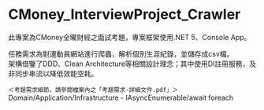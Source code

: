 # CMoney_InterviewProject_Crawler  
此專案為CMoney全曜財經之面試考題，專案框架使用.NET 5、Console App。  
  
任務需求為對運動員網站進行爬蟲，解析個別生涯紀錄，並儲存成csv檔。  
架構借鑒了DDD、Clean Architecture等相關設計理念；其中使用DI註冊服務，及非同步串流以降低效能空耗。  
  
`＜考題需求細節，請參閱檔案內之「考題需求-詳細文件.pdf」＞`
Domain/Application/Infrastructure - IAsyncEnumerable<T>/await foreach  
